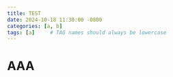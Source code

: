 ```yaml
---
title: TEST
date: 2024-10-18 11:30:00 -0800
categories: [a, b]
tags: [a]     # TAG names should always be lowercase
---
```


# AAA
